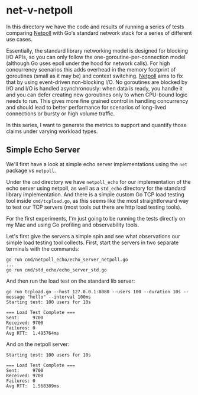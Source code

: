 # net-v-netpoll

In this directory we have the code and results of running a series of tests comparing [Netpoll](https://github.com/cloudwego/netpoll) with Go's standard network stack for a series of different use cases.

Essentially, the standard library networking model is designed for blocking I/O APIs, so you can only follow the one-goroutine-per-connection model (although Go uses epoll under the hood for network calls). For high concurrency scenarios this adds overhead in the memory footprint of goroutines (small as it may be) and context switching. [Netpoll](https://github.com/cloudwego/netpoll) aims to fix that by using event-driven non-blocking I/O. No goroutines are blocked by I/O and I/O is handled asynchronously: when data is ready, you handle it and you can defer creating new goroutines only to when CPU-bound logic needs to run. This gives more fine grained control in handling concurrency and should lead to better performance for scenarios of long-lived connections or bursty or high volume traffic.

In this series, I want to generate the metrics to support and quantify those claims under varying workload types.

## Simple Echo Server

We'll first have a look at simple echo server implementations using the `net` package vs `netpoll`.

Under the `cmd` directory we have `netpoll_echo` for our implementation of the echo server using netpoll, as well as a `std_echo` directory for the standard library implementation. And there is a simple custom Go TCP load testing tool inside `cmd/tcpload.go`, as this seems like the most straightforward way to test our TCP servers (most tools out there are http load testing tools).

For the first experiments, I'm just going to be running the tests directly on my Mac and using Go profiling and observability tools.

Let's first give the servers a simple spin and see what observations our simple load testing tool collects. First, start the servers in two separate terminals with the commands:

```
go run cmd/netpoll_echo/echo_server_netpoll.go
...
go run cmd/std_echo/echo_server_std.go
```

And then run the load test on the standard lib server:

```
go run tcpload.go --host 127.0.0.1:8080 --users 100 --duration 10s --message "hello" --interval 100ms
Starting test: 100 users for 10s

=== Load Test Complete ===
Sent:     9700
Received: 9700
Failures: 0
Avg RTT:  1.495764ms
```

And on the netpoll server:

```
Starting test: 100 users for 10s

=== Load Test Complete ===
Sent:     9700
Received: 9700
Failures: 0
Avg RTT:  1.568389ms
```
